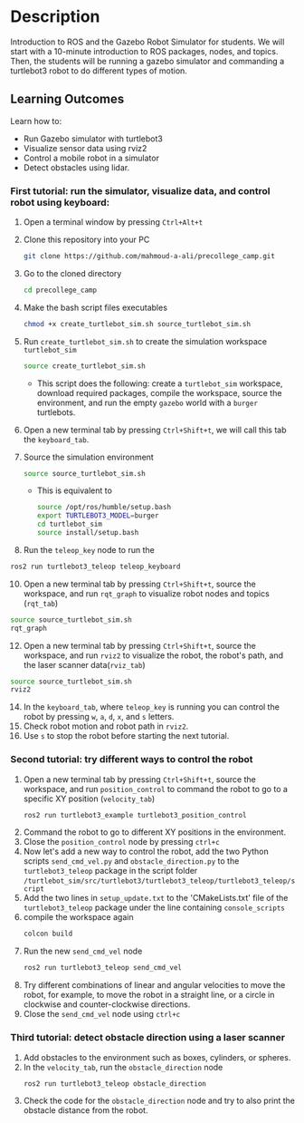 # Description

Introduction to ROS and the Gazebo Robot Simulator for students. 
We will start with a 10-minute introduction to ROS packages, nodes, and topics. Then, the students will be running a gazebo simulator and commanding a turtlebot3 robot to do different types of motion.

## Learning Outcomes
Learn how to:
- Run Gazebo simulator with turtlebot3
- Visualize sensor data using rviz2
- Control a mobile robot in a simulator 
- Detect obstacles using lidar.


### First tutorial: run the simulator, visualize data, and control robot using keyboard:
1. Open a terminal window by pressing `Ctrl+Alt+t`
2. Clone this repository into your PC
   ```bash
   git clone https://github.com/mahmoud-a-ali/precollege_camp.git
   ```
3. Go to the cloned directory
   ```bash
   cd precollege_camp
   ```
5. Make the bash script files executables
   ```bash
   chmod +x create_turtlebot_sim.sh source_turtlebot_sim.sh
   ```
6. Run `create_turtlebot_sim.sh` to create the simulation workspace `turtlebot_sim`
   ```bash
   source create_turtlebot_sim.sh
   ```
   - This script does the following: create a `turtlebot_sim` workspace, download required packages, compile the workspace, source the environment, and run the empty `gazebo` world with a `burger` turtlebots.
  
7. Open a new terminal tab by pressing `Ctrl+Shift+t`, we will call this tab the `keyboard_tab`.
8. Source the simulation environment
   ```bash
   source source_turtlebot_sim.sh
   ```
   - This is equivalent to
     ```bash
     source /opt/ros/humble/setup.bash
     export TURTLEBOT3_MODEL=burger
     cd turtlebot_sim
     source install/setup.bash
     ```
9. Run the `teleop_key` node to run the
  ```bash
  ros2 run turtlebot3_teleop teleop_keyboard 
  ```
10. Open a new terminal tab by pressing `Ctrl+Shift+t`, source the workspace, and run `rqt_graph` to visualize robot nodes and topics (`rqt_tab`)
 ```bash
 source source_turtlebot_sim.sh
 rqt_graph
 ```
12. Open a new terminal tab by pressing `Ctrl+Shift+t`, source the workspace, and run `rviz2` to visualize the robot, the robot's path, and the laser scanner data(`rviz_tab`)
  ```bash
  source source_turtlebot_sim.sh
  rviz2
  ```
14. In the `keyboard_tab`, where `teleop_key` is running you can control the robot by pressing `w`, `a`, `d`, `x`, and `s` letters.
15. Check robot motion and robot path in `rviz2`.
16. Use `s` to stop the robot before starting the next tutorial.
    
### Second tutorial: try different ways to control the robot 
1. Open a new terminal tab by pressing `Ctrl+Shift+t`, source the workspace, and run `position_control` to command the robot to go to a specific XY position (`velocity_tab`)
   ```bash
   ros2 run turtlebot3_example turtlebot3_position_control
   ```
2. Command the robot to go to different XY positions in the environment.
3. Close the `position_control` node by pressing `ctrl+c`
4. Now let's add a new way to control the robot, add the two Python scripts `send_cmd_vel.py` and `obstacle_direction.py` to the `turtlebot3_teleop` package in the script folder `/turtlebot_sim/src/turtlebot3/turtlebot3_teleop/turtlebot3_teleop/script`
5. Add the two lines in `setup_update.txt` to the 'CMakeLists.txt' file of the `turtlebot3_teleop` package under the line containing `console_scripts`
6. compile the workspace again
   ```bash
   colcon build
   ```
7. Run the new `send_cmd_vel` node
   ```bash
   ros2 run turtlebot3_teleop send_cmd_vel
   ```
8. Try different combinations of linear and angular velocities to move the robot, for example, to move the robot in a straight line, or a circle in clockwise and counter-clockwise directions.
9. Close the `send_cmd_vel` node using `ctrl+c`
### Third tutorial: detect obstacle direction using a laser scanner
1. Add obstacles to the environment such as boxes, cylinders, or spheres.
2. In the `velocity_tab`, run the `obstacle_direction` node
   ```bash
   ros2 run turtlebot3_teleop obstacle_direction
   ```
3. Check the code for the `obstacle_direction` node and try to also print the obstacle distance from the robot.


